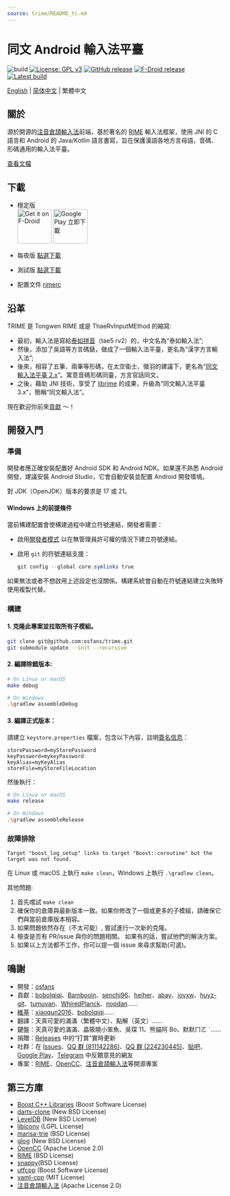 ```yaml
---
source: trime/README_tc.md
---
```


<!--
SPDX-FileCopyrightText: 2015 - 2024 Rime community

SPDX-License-Identifier: GPL-3.0-or-later
-->

# 同文 Android 輸入法平臺

![build](https://github.com/osfans/trime/actions/workflows/commit-ci.yml/badge.svg?branch=develop)
[![License: GPL v3](https://img.shields.io/badge/License-GPL%20v3-blue.svg)](https://www.gnu.org/licenses/gpl-3.0)
[![GitHub release](https://img.shields.io/github/release/osfans/trime.svg)](https://github.com/osfans/trime/releases)
[![F-Droid release](https://img.shields.io/f-droid/v/com.osfans.trime.svg)](https://f-droid.org/packages/com.osfans.trime)
[![Latest build](https://img.shields.io/github/last-commit/osfans/trime.svg)](http://osfans.github.io/trime/)

[English](README.md) | [简体中文](README_sc.md) | 繁體中文

## 關於

源於開源的[注音倉頡輸入法]前端，基於著名的 [RIME] 輸入法框架，使用 JNI 的 C 語言和 Android 的 Java/Kotlin 語言書寫，旨在保護漢語各地方言母語，音碼、形碼通用的輸入法平臺。

[查看文檔](https://github.com/osfans/trime/wiki)

## 下載

- 穩定版 <br>
  [<img alt='Get it on F-Droid' src='https://fdroid.gitlab.io/artwork/badge/get-it-on.png' height='80px'/>](https://f-droid.org/packages/com.osfans.trime)
  [<img alt='Google Play 立即下載' src='https://play.google.com/intl/en_us/badges/images/generic/zh-tw_badge_web_generic.png' height='80px'/>](https://play.google.com/store/apps/details?id=com.osfans.trime)

- 每夜版 [點選下載](https://github.com/osfans/trime/releases/tag/nightly)

- 測試版 [點選下載](https://github.com/osfans/trime/actions)

- 配置文件 [rimerc](https://github.com/Bambooin/rimerc)

## 沿革

TRIME 是 Tongwen RIME 或是 ThaeRvInputMEthod 的縮寫:

- 最初，輸入法是寫給[泰如拼音](http://taerv.nguyoeh.com/ime/)（tae5 rv2）的，中文名為“泰如輸入法”;
- 然後，添加了吳語等方言碼錶，做成了一個輸入法平臺，更名為“漢字方言輸入法”;
- 後來，相容了五筆、兩筆等形碼，在太空衛士、徵羽的建議下，更名為“[同文輸入法平臺 2.x](https://github.com/osfans/trime-legacy)”。寓意音碼形碼同臺，方言官話同文。
- 之後，藉助 JNI 技術，享受了 [librime](https://github.com/rime/librime) 的成果，升級為“同文輸入法平臺 3.x”，簡稱“同文輸入法”。

現在歡迎你前來[貢獻](CONTRIBUTING.md) ～！

## 開發入門

### 準備

開發者應正確安裝配置好 Android SDK 和 Android NDK。如果還不熟悉 Android 開發，建議安裝 Android Studio，它會自動安裝並配置 Android 開發環境。

對 JDK（OpenJDK）版本的要求是 17 或 21。

#### Windows 上的前提條件

當前構建配置會使構建過程中建立符號連結，開發者需要：

- 啟用[開發者模式](https://learn.microsoft.com/zh-cn/windows/apps/get-started/enable-your-device-for-development) 以在無管理員許可權的情況下建立符號連結。

- 啟用 `git` 的符號連結支援：

  ```powershell
  git config --global core.symlinks true
  ```

如果無法或者不想啟用上述設定也沒關係。構建系統會自動在符號連結建立失敗時使用複製代替。

### 構建

#### 1. 克隆此專案並拉取所有子模組。

```sh
git clone git@github.com:osfans/trime.git
git submodule update --init --recursive
```

#### 2. 編譯除錯版本:

```sh
# On Linux or macOS
make debug

# On Windows
.\gradlew assembleDebug
```

#### 3. 編譯正式版本：

請建立 `keystore.properties` 檔案，包含以下內容，註明[簽名信息](https://developer.android.com/studio/publish/app-signing.html)：

```gradle.properties
storePassword=myStorePassword
keyPassword=mykeyPassword
keyAlias=myKeyAlias
storeFile=myStoreFileLocation
```

然後執行：

```sh
# On Linux or macOS
make release

# On Windows
.\gradlew assembleRelease
```

### 故障排除

```
Target "boost_log_setup" links to target "Boost::coroutine" but the target was not found.
```

在 Linux 或 macOS 上執行 `make clean`，Windows 上執行 `.\gradlew clean`。

其他問題:

1. 首先嚐試 `make clean`
2. 確保你的倉庫與最新版本一致。如果你修改了一個或更多的子模組，請確保它們與當前倉庫版本相容。
3. 如果問題依然存在（不太可能）, 嘗試進行一次新的克隆。
4. 檢查是否有 PR/issue 與你的問題相關。 如果有的話，嘗試他們的解決方案。
5. 如果以上方法都不工作，你可以提一個 issue 來尋求幫助(可選)。

## 鳴謝

- 開發：[osfans](https://github.com/osfans)
- 貢獻：[boboIqiqi](https://github.com/boboIqiqi)、[Bambooin](https://github.com/Bambooin)、[senchi96](https://github.com/senchi96)、[heiher](https://github.com/heiher)、[abay](https://github.com/a342191555)、[iovxw](https://github.com/iovxw)、[huyz-git](https://github.com/huyz-git)、[tumuyan](https://github.com/tumuyan)、[WhiredPlanck](https://github.com/WhiredPlanck)、[nopdan](https://github.com/nopdan)......
- [維基](https://github.com/osfans/trime/wiki)：[xiaoqun2016](https://github.com/xiaoqun2016)、[boboIqiqi](https://github.com/boboIqiqi)......
- 翻譯：天真可愛的滿滿（繁體中文）、點解（英文）......
- 鍵盤：天真可愛的滿滿、皛筱曉小笨魚、吳琛 11、熊貓阿 Bo、默默ㄇㄛ ˋ......
- 捐贈：[Releases](https://github.com/osfans/trime/releases) 中的“打賞”實時更新
- 社群：在 [Issues](https://github.com/osfans/trime/issues)、[QQ 群 (811142286)](https://jq.qq.com/?_wv=1027&k=AXdR80HN)、[QQ 群 (224230445)](http://qm.qq.com/cgi-bin/qm/qr?_wv=1027&k=pg_q7UVumWYLq1Rk8kIAqkK1xGt64VnX&authKey=04m9l7OBO5H5vgrEL8IbpsmtnptWM60xy%2FUwYCfyvw9VcRhe8zRzAS1ezoemZdFr&noverify=0&group_code=224230445)、[貼吧](http://tieba.baidu.com/f?kw=rime)、[Google Play](https://play.google.com/store/apps/details?id=com.osfans.trime)、[Telegram](https://t.me/trime_dev) 中反饋意見的網友
- 專案：[RIME]、[OpenCC]、[注音倉頡輸入法]等開源專案

## 第三方庫

- [Boost C++ Libraries](https://www.boost.org/) (Boost Software License)
- [darts-clone](https://github.com/s-yata/darts-clone) (New BSD License)
- [LevelDB](https://github.com/google/leveldb) (New BSD License)
- [libiconv](https://www.gnu.org/software/libiconv/) (LGPL License)
- [marisa-trie](https://github.com/s-yata/marisa-trie) (BSD License)
- [glog](https://github.com/google/glog) (New BSD License)
- [OpenCC](https://github.com/BYVoid/OpenCC) (Apache License 2.0)
- [RIME](https://rime.im) (BSD License)
- [snappy](https://github.com/google/snappy)(BSD License)
- [utfcpp](https://github.com/nemtrif/utfcpp) (Boost Software License)
- [yaml-cpp](https://github.com/jbeder/yaml-cpp) (MIT License)
- [注音倉頡輸入法](https://code.google.com/p/android-traditional-chinese-ime/) (Apache License 2.0)

[注音倉頡輸入法]: https://code.google.com/p/android-traditional-chinese-ime/
[RIME]: http://rime.im
[OpenCC]: https://github.com/BYVoid/OpenCC
